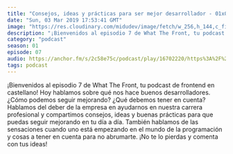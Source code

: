 ```yaml
---
title: "Consejos, ideas y prácticas para ser mejor desarrollador - 01x07"
date: "Sun, 03 Mar 2019 17:53:41 GMT"
image: "https://res.cloudinary.com/midudev/image/fetch/w_256,h_144,c_fill,f_auto/https://d3t3ozftmdmh3i.cloudfront.net/staging/podcast_uploaded_episode/7340239/6e493347a8c4a219.jpeg"
description: "¡Bienvenidos al episodio 7 de What The Front, tu podcast de frontend en castellano! Hoy hablamos sobre qué nos hace buenos desarrolladores. ¿Cómo podemos seguir mejorando? ¿Qué deb"
category: "podcast"
season: 01
episode: 07
audio: https://anchor.fm/s/2c58e75c/podcast/play/16702220/https%3A%2F%2Fd3ctxlq1ktw2nl.cloudfront.net%2Fstaging%2F2020-6-17%2F90903122-44100-2-c3fb2cc2fc6a4a4d.mp3
tags: podcast
---
```


¡Bienvenidos al episodio 7 de What The Front, tu podcast de frontend en castellano! Hoy hablamos sobre qué nos hace buenos desarrolladores. ¿Cómo podemos seguir mejorando? ¿Qué debemos tener en cuenta? Hablamos del deber de la empresa en ayudarnos en nuestra carrera profesional y compartimos consejos, ideas y buenas prácticas para que puedas seguir mejorando en tu día a día. También hablamos de las sensaciones cuando uno está empezando en el mundo de la programación y cosas a tener en cuenta para no abrumarte. ¡No te lo pierdas y comenta con tus ideas!
